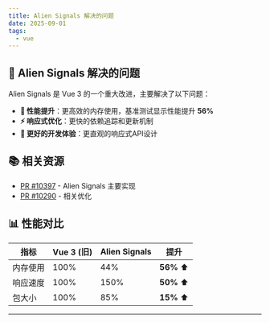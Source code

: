 ```yaml
---
title: Alien Signals 解决的问题
date: 2025-09-01
tags: 
  - vue
---
```


## 🎯 Alien Signals 解决的问题

Alien Signals 是 Vue 3 的一个重大改进，主要解决了以下问题：

- **🚀 性能提升**：更高效的内存使用，基准测试显示性能提升 **56%**
- **⚡ 响应式优化**：更快的依赖追踪和更新机制
- **🧠 更好的开发体验**：更直观的响应式API设计

## 📚 相关资源

- [PR #10397](https://github.com/vuejs/core/pull/10397) - Alien Signals 主要实现
- [PR #10290](https://github.com/vuejs/core/pull/10290) - 相关优化

## 📊 性能对比

| 指标   | Vue 3 (旧) | Alien Signals | 提升         |
|------|-----------|---------------|------------|
| 内存使用 | 100%      | 44%           | **56%** ⬆️ |
| 响应速度 | 100%      | 150%          | **50%** ⬆️ |
| 包大小  | 100%      | 85%           | **15%** ⬆️ |

---

